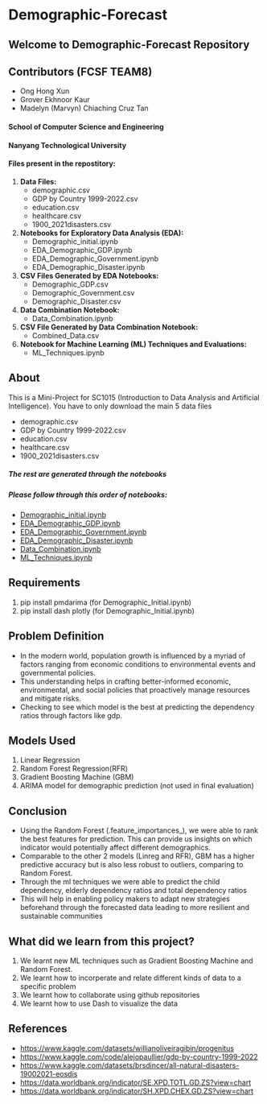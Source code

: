 # Demographic-Forecast
## Welcome to Demographic-Forecast Repository

## Contributors (FCSF TEAM8)
- Ong Hong Xun
- Grover Ekhnoor Kaur
- Madelyn (Marvyn) Chiaching Cruz Tan

#### School of Computer Science and Engineering
#### Nanyang Technological University

#### Files present in the repostitory:
1. **Data Files:** 
    - demographic.csv
    - GDP by Country 1999-2022.csv
    - education.csv
    - healthcare.csv
    - 1900_2021disasters.csv
2. **Notebooks for Exploratory Data Analysis (EDA):**
    - Demographic_initial.ipynb
    - EDA_Demographic_GDP.ipynb
    - EDA_Demographic_Government.ipynb
    - EDA_Demographic_Disaster.ipynb
3. **CSV Files Generated by EDA Notebooks:**
    - Demographic_GDP.csv
    - Demographic_Government.csv
    - Demographic_Disaster.csv
4. **Data Combination Notebook:**
    - Data_Combination.ipynb
5. **CSV File Generated by Data Combination Notebook:**
    - Combined_Data.csv
6. **Notebook for Machine Learning (ML) Techniques and Evaluations:**
    - ML_Techniques.ipynb
## About
This is a Mini-Project for SC1015 (Introduction to Data Analysis and Artificial Intelligence).
You have to only download the main 5 data files 
- demographic.csv
- GDP by Country 1999-2022.csv
- education.csv
- healthcare.csv
- 1900_2021disasters.csv
##### The rest are generated through the notebooks
##### Please follow through this order of notebooks:
- [Demographic_initial.ipynb](https://github.com/TitanicEclair/Demographic-Forecast/blob/main/Demographic_Initial.ipynb)
- [EDA_Demographic_GDP.ipynb](https://github.com/TitanicEclair/Demographic-Forecast/blob/main/EDA_Demographic_GDP.ipynb)
- [EDA_Demographic_Government.ipynb](https://github.com/TitanicEclair/Demographic-Forecast/blob/main/EDA_Demographic_Government.ipynb)
- [EDA_Demographic_Disaster.ipynb](https://github.com/TitanicEclair/Demographic-Forecast/blob/main/EDA_Demographic_GDP.ipynb)
- [Data_Combination.ipynb](https://github.com/TitanicEclair/Demographic-Forecast/blob/main/Data_Combination.ipynb)
- [ML_Techniques.ipynb](https://github.com/TitanicEclair/Demographic-Forecast/blob/main/ML_Techniques.ipynb)
## Requirements
1. pip install pmdarima (for Demographic_Initial.ipynb)
2. pip install dash plotly (for Demographic_Initial.ipynb)

## Problem Definition
- In the modern world, population growth is influenced by a myriad of factors ranging from economic conditions to environmental events and governmental policies.
- This understanding helps in crafting better-informed economic, environmental, and social policies that proactively manage resources and mitigate risks.
- Checking to see which model is the best at predicting the dependency ratios through factors like gdp.

## Models Used
1. Linear Regression
2. Random Forest Regression(RFR)
3. Gradient Boosting Machine (GBM)
4. ARIMA model for demographic prediction (not used in final evaluation)

## Conclusion
- Using the Random Forest (.feature_importances_), we were able to rank the best features for prediction. This can provide us insights on which indicator would potentially affect different demographics.
- Comparable to the other 2 models (Linreg and RFR), GBM has a higher predictive accuracy but is also less robust to outliers, comparing to Random Forest.
- Through the ml techniques we were able to predict the child dependency, elderly dependency ratios and total dependency ratios
- This will help in enabling policy makers to adapt new strategies beforehand through the forecasted data leading to more resilient and sustainable communities

## What did we learn from this project?
1. We learnt new ML techniques such as Gradient Boosting Machine and Random Forest.
2. We learnt how to incorperate and relate different kinds of data to a specific problem
3. We learnt how to collaborate using github repositories
4. We learnt how to use Dash to visualize the data
## References
- https://www.kaggle.com/datasets/willianoliveiragibin/progenitus
- https://www.kaggle.com/code/alejopaullier/gdp-by-country-1999-2022
- https://www.kaggle.com/datasets/brsdincer/all-natural-disasters-19002021-eosdis
- https://data.worldbank.org/indicator/SE.XPD.TOTL.GD.ZS?view=chart
- https://data.worldbank.org/indicator/SH.XPD.CHEX.GD.ZS?view=chart
